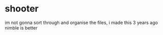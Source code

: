 # shooter
 im not gonna sort through and organise the files, i made this 3 years ago nimble is better
